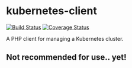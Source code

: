 # kubernetes-client
[![Build Status](https://travis-ci.org/maclof/kubernetes-client.svg?branch=master)](https://travis-ci.org/maclof/kubernetes-client)
[![Coverage Status](https://coveralls.io/repos/github/maclof/kubernetes-client/badge.svg?branch=master)](https://coveralls.io/github/maclof/kubernetes-client?branch=master)

A PHP client for managing a Kubernetes cluster.

## Not recommended for use.. yet!
